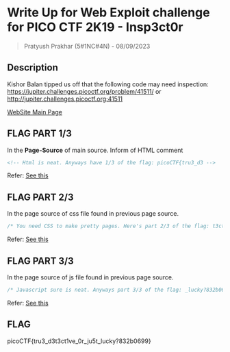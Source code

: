 # Write Up for Web Exploit challenge for PICO CTF 2K19 - Insp3ct0r 

> Pratyush Prakhar (5#1NC#4N) - 08/09/2023

## Description

Kishor Balan tipped us off that the following code may need inspection:\
https://jupiter.challenges.picoctf.org/problem/41511/ or http://jupiter.challenges.picoctf.org:41511

[WebSite Main Page](https://github.com/pratty010/CTF/blob/master/PICO%20CTF/2K19/Web/Insp3ct0r/website.png)

## FLAG PART 1/3

In the **Page-Source** of main source. Inform of HTML comment

```html
<!-- Html is neat. Anyways have 1/3 of the flag: picoCTF{tru3_d3 -->
```

Refer: [See this](https://github.com/pratty010/CTF/blob/master/PICO%20CTF/2K19/Web/Insp3ct0r/images/page_source.png)

## FLAG PART 2/3

In the page source of css file found in previous page source. 

```css
/* You need CSS to make pretty pages. Here's part 2/3 of the flag: t3ct1ve_0r_ju5t */
```

Refer: [See this](https://github.com/pratty010/CTF/blob/master/PICO%20CTF/2K19/Web/Insp3ct0r/images/css.png)

## FLAG PART 3/3

In the page source of js file found in previous page source. 

```js
/* Javascript sure is neat. Anyways part 3/3 of the flag: _lucky?832b0699} */
```

Refer: [See this](https://github.com/pratty010/CTF/blob/master/PICO%20CTF/2K19/Web/Insp3ct0r/images/js.png)


## FLAG

picoCTF{tru3_d3t3ct1ve_0r_ju5t_lucky?832b0699}

